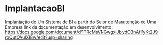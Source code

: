 # ImplantacaoBI
Implantação de Um Sistema de BI a partir do Setor de Manutenção de Uma Empresa
link da documentação em desenvolvimento: https://docs.google.com/document/d/1TRcMsVNGwgxiJbjydO3nAfI1yKt2J9roQutQAulXI8w/edit?usp=sharing
